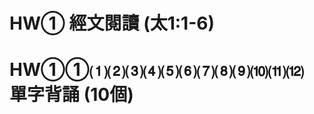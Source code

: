# HW① 經文閱讀 (太1:1-6)


<div style='page-break-after: always;'></div>


# HW①①⑴⑵⑶⑷⑸⑹⑺⑻⑼⑽⑾⑿ 單字背誦 (10個)

